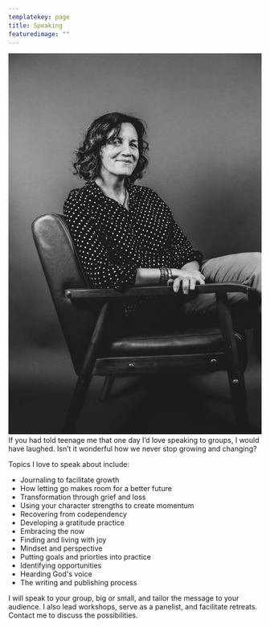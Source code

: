 ```yaml
---
templatekey: page
title: Speaking
featuredimage: ""
---
```

![](charib-w.jpg '#position=relative;float=left;width=40%;padding=0 20px 20px 0;')
If you had told teenage me that one day I’d love speaking to groups, I would have laughed. Isn’t it wonderful how we never stop growing and changing? 

Topics I love to speak about include:
* Journaling to facilitate growth
* How letting go makes room for a better future
* Transformation through grief and loss
* Using your character strengths to create momentum
* Recovering from codependency
* Developing a gratitude practice
* Embracing the now
* Finding and living with joy
* Mindset and perspective
* Putting goals and priorties into practice
* Identifying opportunities
* Hearding God's voice
* The writing and publishing process

I will speak to your group, big or small, and tailor the message to your audience. I also lead workshops, serve as a panelist, and facilitate retreats. Contact me to discuss the possibilities.